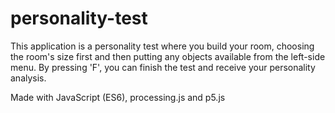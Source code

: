 # personality-test
This application is a personality test where you build your room, choosing the room's size first and then putting any objects available from the left-side menu. By pressing 'F', you can finish the test and receive your personality analysis.

Made with JavaScript (ES6), processing.js and p5.js
